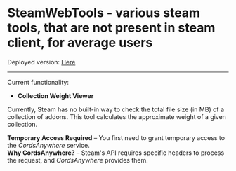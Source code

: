 # SteamWebTools - various steam tools, that are not present in steam client, for average users
Deployed version: [Here](https://shporgalka-nope.github.io/SteamWebTools/)

---

Current functionality:
- **Collection Weight Viewer**

Currently, Steam has no built-in way to check the total file size (in MB) of a collection of addons. This tool calculates the approximate weight of a given collection.  

**Temporary Access Required** – You first need to grant temporary access to the *CordsAnywhere* service.  
**Why CordsAnywhere?** – Steam's API requires specific headers to process the request, and *CordsAnywhere* provides them.
